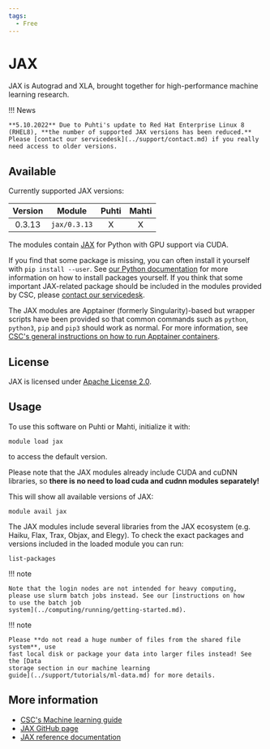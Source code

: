 ```yaml
---
tags:
  - Free
---
```


# JAX

JAX is Autograd and XLA, brought together for high-performance machine
learning research. 

!!! News

    **5.10.2022** Due to Puhti's update to Red Hat Enterprise Linux 8
    (RHEL8), **the number of supported JAX versions has been reduced.**
    Please [contact our servicedesk](../support/contact.md) if you really
    need access to older versions.


## Available

Currently supported JAX versions:

| Version | Module       | Puhti | Mahti |
|:-------:|--------------|:-----:|:-----:|
| 0.3.13  | `jax/0.3.13` | X     | X     |

The modules contain [JAX](https://github.com/google/jax/) for Python
with GPU support via CUDA. 

If you find that some package is missing, you can often install it
yourself with `pip install --user`. See [our Python
documentation](python.md#installing-python-packages-to-existing-modules)
for more information on how to install packages yourself. If you think
that some important JAX-related package should be included in
the modules provided by CSC, please [contact our
servicedesk](../support/contact.md).

The JAX modules are Apptainer (formerly Singularity)-based but wrapper
scripts have been provided so that common commands such as `python`,
`python3`, `pip` and `pip3` should work as normal. For more
information, see [CSC's general instructions on how to run Apptainer
containers](../computing/containers/run-existing.md).

## License

JAX is licensed under [Apache License
2.0](https://github.com/google/jax/blob/main/LICENSE).

## Usage

To use this software on Puhti or Mahti, initialize it with:

```text
module load jax
```

to access the default version. 

Please note that the JAX modules already include CUDA and cuDNN
libraries, so **there is no need to load cuda and cudnn modules
separately!** 

This will show all available versions of JAX:

```text
module avail jax
```

The JAX modules include several libraries from the JAX ecosystem
(e.g. Haiku, Flax, Trax, Objax, and Elegy). To check the exact
packages and versions included in the loaded module you can run: 

```text
list-packages
```

!!! note 

    Note that the login nodes are not intended for heavy computing,
    please use slurm batch jobs instead. See our [instructions on how
    to use the batch job
    system](../computing/running/getting-started.md). 

!!! note

    Please **do not read a huge number of files from the shared file system**, use
    fast local disk or package your data into larger files instead! See the [Data
    storage section in our machine learning
    guide](../support/tutorials/ml-data.md) for more details.

## More information

- [CSC's Machine learning guide](../support/tutorials/ml-guide.md)
- [JAX GitHub page](https://github.com/google/jax)
- [JAX reference documentation](https://jax.readthedocs.io/en/latest/)
